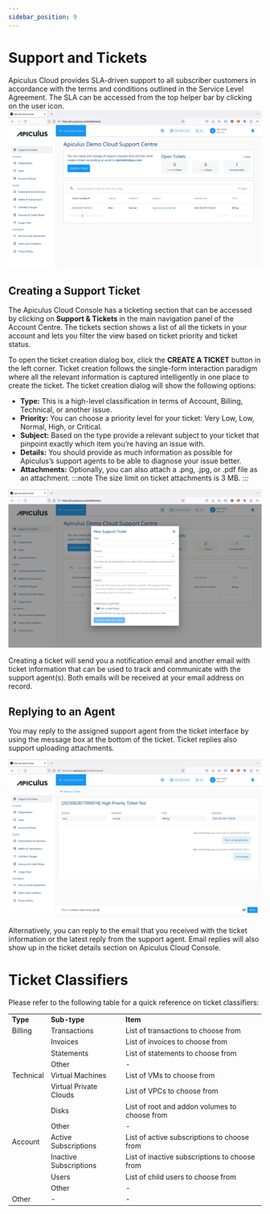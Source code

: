 ```yaml
---
sidebar_position: 9
---
```

# Support and Tickets
Apiculus Cloud provides SLA-driven support to all subscriber customers in accordance with the terms and conditions outlined in the Service Level Agreement. The SLA can be accessed from the top helper bar by clicking on the user icon.
![Support and Tickets](img/SupportandTickets1.png)
## Creating a Support Ticket

The Apiculus Cloud Console has a ticketing section that can be accessed by clicking on **Support & Tickets** in the main navigation panel of the Account Centre. The tickets section shows a list of all the tickets in your account and lets you filter the view based on ticket priority and ticket status.

To open the ticket creation dialog box, click the **CREATE A TICKET** button in the left corner. Ticket creation follows the single-form interaction paradigm where all the relevant information is captured intelligently in one place to create the ticket. The ticket creation dialog will show the following options:

- **Type:** This is a high-level classification in terms of Account, Billing, Technical, or another issue.
- **Priority:** You can choose a priority level for your ticket: Very Low, Low, Normal, High, or Critical.
- **Subject:** Based on the type provide a relevant subject to your ticket that pinpoint exactly which item you’re having an issue with.
- **Details:** You should provide as much information as possible for Apiculus’s support agents to be able to diagnose your issue better.
- **Attachments:** Optionally, you can also attach a .png, .jpg, or .pdf file as an attachment.
  :::note
	 The size limit on ticket attachments is 3 MB.
  ::: 

![Support and Tickets](img/SupportandTickets2.png)

Creating a ticket will send you a notification email and another email with ticket information that can be used to track and communicate with the support agent(s). Both emails will be received at your email address on record.

## Replying to an Agent

You may reply to the assigned support agent from the ticket interface by using the message box at the bottom of the ticket. Ticket replies also support uploading attachments.

![Support and Tickets](img/SupportandTickets3.png)

Alternatively, you can reply to the email that you received with the ticket information or the latest reply from the support agent. Email replies will also show up in the ticket details section on Apiculus Cloud Console.

# Ticket Classifiers

Please refer to the following table for a quick reference on ticket classifiers:

|   |   |   |
|---|---|---|
|**Type**|**Sub-type**|**Item**|
|Billing|Transactions|List of transactions to choose from|
||Invoices|List of invoices to choose from|
||Statements|List of statements to choose from|
||Other|-|
|Technical|Virtual Machines|List of VMs to choose from|
||Virtual Private Clouds|List of VPCs to choose from|
||Disks|List of root and addon volumes to choose from|
||Other|-|
|Account|Active Subscriptions|List of active subscriptions to choose from|
||Inactive Subscriptions|List of inactive subscriptions to choose from|
||Users|List of child users to choose from|
||Other|-|
|Other|-|-|




